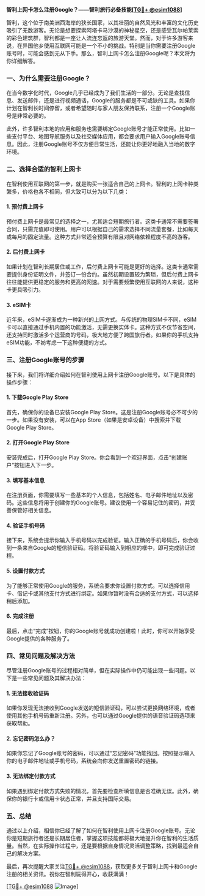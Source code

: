 **智利上网卡怎么注册Google？——智利旅行必备技能[[TG💪+ @esim1088](https://t.me/s/esim1088)]**

智利，这个位于南美洲西海岸的狭长国家，以其壮丽的自然风光和丰富的文化历史吸引了无数游客。无论是想要探索阿塔卡马沙漠的神秘星空，还是感受瓦尔帕莱索的彩色建筑群，智利都是一座让人流连忘返的旅游天堂。然而，对于许多游客来说，在异国他乡使用互联网可能是一个不小的挑战。特别是当你需要注册Google账号时，可能会感到无从下手。那么，智利上网卡怎么注册Google呢？本文将为你详细解答。

### 一、为什么需要注册Google？

在当今数字化时代，Google几乎已经成为了我们生活的一部分。无论是查找信息、发送邮件，还是进行视频通话，Google的服务都是不可或缺的工具。如果你计划在智利长时间停留，或者希望随时与家人朋友保持联系，注册一个Google账号是非常必要的。

此外，许多智利本地的应用和服务也需要绑定Google账号才能正常使用。比如一些支付平台、地图导航服务以及社交媒体应用，都会要求用户输入Google账号信息。因此，注册Google账号不仅方便日常生活，还能让你更好地融入当地的数字环境。

### 二、选择合适的智利上网卡

在智利使用互联网的第一步，就是购买一张适合自己的上网卡。智利的上网卡种类繁多，价格也各不相同，但大致可以分为以下几类：

#### 1. **预付费上网卡**
预付费上网卡是最常见的选择之一，尤其适合短期旅行者。这类卡通常不需要签署合同，只需充值即可使用。用户可以根据自己的需求选择不同流量套餐，比如每天或每月的固定流量。这种方式非常适合预算有限且对网络依赖程度不高的游客。

#### 2. **后付费上网卡**
如果计划在智利长期居住或工作，后付费上网卡可能是更好的选择。这类卡通常需要提供身份证明文件，并签订一份合约。虽然初期设置较为繁琐，但后付费上网卡往往能提供更稳定的服务和更高的网速。对于需要频繁使用互联网的人来说，这种卡更具吸引力。

#### 3. **eSIM卡**
近年来，eSIM卡逐渐成为一种新兴的上网方式。与传统的物理SIM卡不同，eSIM卡可以直接通过手机内置的功能激活，无需更换实体卡。这种方式不仅节省空间，还支持同时激活多个运营商的号码，极大地方便了跨国旅行者。如果你的手机支持eSIM功能，不妨考虑一下这种便捷的方式。

### 三、注册Google账号的步骤

接下来，我们将详细介绍如何在智利使用上网卡注册Google账号。以下是具体的操作步骤：

#### 1. **下载Google Play Store**
首先，确保你的设备已安装Google Play Store。这是注册Google账号必不可少的一步。如果没有安装，可以在App Store（如果是安卓设备）中搜索并下载Google Play Store。

#### 2. **打开Google Play Store**
安装完成后，打开Google Play Store。你会看到一个欢迎界面，点击“创建账户”按钮进入下一步。

#### 3. **填写基本信息**
在注册页面，你需要填写一些基本的个人信息，包括姓名、电子邮件地址以及密码。这些信息将用于创建你的Google账号。建议使用一个容易记住的密码，并妥善保管好相关信息。

#### 4. **验证手机号码**
接下来，系统会提示你输入手机号码以完成验证。输入正确的手机号码后，你会收到一条来自Google的短信验证码。将验证码输入到相应的框中，即可完成验证过程。

#### 5. **设置付款方式**
为了能够正常使用Google的服务，系统会要求你设置付款方式。可以选择信用卡、借记卡或其他支付方式进行绑定。如果你暂时没有合适的支付方式，可以选择稍后添加。

#### 6. **完成注册**
最后，点击“完成”按钮，你的Google账号就成功创建啦！此时，你可以开始享受Google提供的各种服务了。

### 四、常见问题及解决方法

尽管注册Google账号的过程相对简单，但在实际操作中仍可能出现一些问题。以下是一些常见问题及其解决办法：

#### 1. **无法接收验证码**
如果你发现无法接收到Google发送的短信验证码，可以尝试更换网络环境，或者使用其他手机号码重新注册。另外，也可以通过Google提供的语音验证码选项来获取帮助。

#### 2. **忘记密码怎么办？**
如果你忘记了Google账号的密码，可以通过“忘记密码”功能找回。按照提示输入你的电子邮件地址或手机号码，系统会向你发送重置密码的链接。

#### 3. **无法绑定付款方式**
如果遇到绑定付款方式失败的情况，首先要检查所填信息是否准确无误。此外，确保你的银行卡或信用卡状态正常，并且支持国际交易。

### 五、总结

通过以上介绍，相信你已经了解了如何在智利使用上网卡注册Google账号。无论你是短期旅行者还是长期居住者，掌握这项技能都将极大地提升你在智利的生活质量。当然，在实际操作过程中，还是要根据自身情况灵活调整策略，找到最适合自己的解决方案。

最后，再次提醒大家关注[TG💪+ @esim1088](https://t.me/s/esim1088)，获取更多关于智利上网卡和Google注册的相关资讯。祝你在智利玩得开心，收获满满！

[[TG💪+ @esim1088](https://t.me/s/esim1088) ![Image](https://i.postimg.cc/4NQfJmqS/Snipaste-2025-05-13-00-14-12.png)]